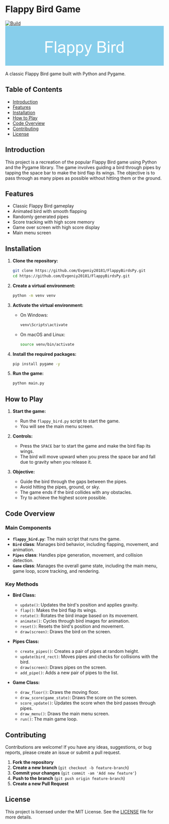 # Flappy Bird Game
[![Build](https://github.com/Evgeniy20181/FlappyBirdsPy/actions/workflows/python-app.yml/badge.svg)](https://github.com/Evgeniy20181/FlappyBirdsPy/actions/workflows/python-app.yml)
![Flappy Bird](./imgs/flappy_bird_banner.png)

A classic Flappy Bird game built with Python and Pygame.

## Table of Contents

- [Introduction](#introduction)
- [Features](#features)
- [Installation](#installation)
- [How to Play](#how-to-play)
- [Code Overview](#code-overview)
- [Contributing](#contributing)
- [License](#license)

## Introduction

This project is a recreation of the popular Flappy Bird game using Python and the Pygame library. The game involves guiding a bird through pipes by tapping the space bar to make the bird flap its wings. The objective is to pass through as many pipes as possible without hitting them or the ground.

## Features

- Classic Flappy Bird gameplay
- Animated bird with smooth flapping
- Randomly generated pipes
- Score tracking with high score memory
- Game over screen with high score display
- Main menu screen

## Installation

1. **Clone the repository:**
    ```sh
    git clone https://github.com/Evgeniy20181/FlappyBirdsPy.git
    cd https://github.com/Evgeniy20181/FlappyBirdsPy.git
    ```

2. **Create a virtual environment:**
    ```sh
    python -m venv venv
    ```

3. **Activate the virtual environment:**
    - On Windows:
        ```sh
        venv\Scripts\activate
        ```
    - On macOS and Linux:
        ```sh
        source venv/bin/activate
        ```

4. **Install the required packages:**
    ```sh
    pip install pygame -y
    ```

5. **Run the game:**
    ```sh
    python main.py
    ```

## How to Play

1. **Start the game:**
   - Run the `flappy_bird.py` script to start the game.
   - You will see the main menu screen.

2. **Controls:**
   - Press the `SPACE` bar to start the game and make the bird flap its wings.
   - The bird will move upward when you press the space bar and fall due to gravity when you release it.

3. **Objective:**
   - Guide the bird through the gaps between the pipes.
   - Avoid hitting the pipes, ground, or sky.
   - The game ends if the bird collides with any obstacles.
   - Try to achieve the highest score possible.

## Code Overview

### Main Components

- **`flappy_bird.py`**: The main script that runs the game.
- **`Bird` class**: Manages bird behavior, including flapping, movement, and animation.
- **`Pipes` class**: Handles pipe generation, movement, and collision detection.
- **`Game` class**: Manages the overall game state, including the main menu, game loop, score tracking, and rendering.

### Key Methods

- **Bird Class:**
  - `update()`: Updates the bird's position and applies gravity.
  - `flap()`: Makes the bird flap its wings.
  - `rotate()`: Rotates the bird image based on its movement.
  - `animate()`: Cycles through bird images for animation.
  - `reset()`: Resets the bird's position and movement.
  - `draw(screen)`: Draws the bird on the screen.

- **Pipes Class:**
  - `create_pipes()`: Creates a pair of pipes at random height.
  - `update(bird_rect)`: Moves pipes and checks for collisions with the bird.
  - `draw(screen)`: Draws pipes on the screen.
  - `add_pipe()`: Adds a new pair of pipes to the list.

- **Game Class:**
  - `draw_floor()`: Draws the moving floor.
  - `draw_score(game_state)`: Draws the score on the screen.
  - `score_update()`: Updates the score when the bird passes through pipes.
  - `draw_menu()`: Draws the main menu screen.
  - `run()`: The main game loop.

## Contributing

Contributions are welcome! If you have any ideas, suggestions, or bug reports, please create an issue or submit a pull request.

1. **Fork the repository**
2. **Create a new branch** (`git checkout -b feature-branch`)
3. **Commit your changes** (`git commit -am 'Add new feature'`)
4. **Push to the branch** (`git push origin feature-branch`)
5. **Create a new Pull Request**

## License

This project is licensed under the MIT License. See the [LICENSE](LICENSE) file for more details.
